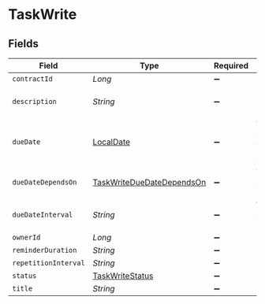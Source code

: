 # TaskWrite


## Fields

| Field                                                                           | Type                                                                            | Required                                                                        | Description                                                                     | Example                                                                         |
| ------------------------------------------------------------------------------- | ------------------------------------------------------------------------------- | ------------------------------------------------------------------------------- | ------------------------------------------------------------------------------- | ------------------------------------------------------------------------------- |
| `contractId`                                                                    | *Long*                                                                          | :heavy_minus_sign:                                                              | N/A                                                                             | 1                                                                               |
| `description`                                                                   | *String*                                                                        | :heavy_minus_sign:                                                              | N/A                                                                             | Lorem ipsum dolor sit amet.                                                     |
| `dueDate`                                                                       | [LocalDate](https://docs.oracle.com/javase/8/docs/api/java/time/LocalDate.html) | :heavy_minus_sign:                                                              | Will be overwritten if `due_date_depends_on` and `due_date_interval` are passed | 2021-12-31                                                                      |
| `dueDateDependsOn`                                                              | [TaskWriteDueDateDependsOn](../../models/shared/TaskWriteDueDateDependsOn.md)   | :heavy_minus_sign:                                                              | Will only be accepted if you pass a `contract_id`                               | end_date                                                                        |
| `dueDateInterval`                                                               | *String*                                                                        | :heavy_minus_sign:                                                              | Will only be accepted if you pass a `contract_id`                               | -P10D                                                                           |
| `ownerId`                                                                       | *Long*                                                                          | :heavy_minus_sign:                                                              | N/A                                                                             | 1                                                                               |
| `reminderDuration`                                                              | *String*                                                                        | :heavy_minus_sign:                                                              | N/A                                                                             | P1M                                                                             |
| `repetitionInterval`                                                            | *String*                                                                        | :heavy_minus_sign:                                                              | N/A                                                                             | P1Y                                                                             |
| `status`                                                                        | [TaskWriteStatus](../../models/shared/TaskWriteStatus.md)                       | :heavy_minus_sign:                                                              | N/A                                                                             | accomplished                                                                    |
| `title`                                                                         | *String*                                                                        | :heavy_minus_sign:                                                              | N/A                                                                             | My task                                                                         |